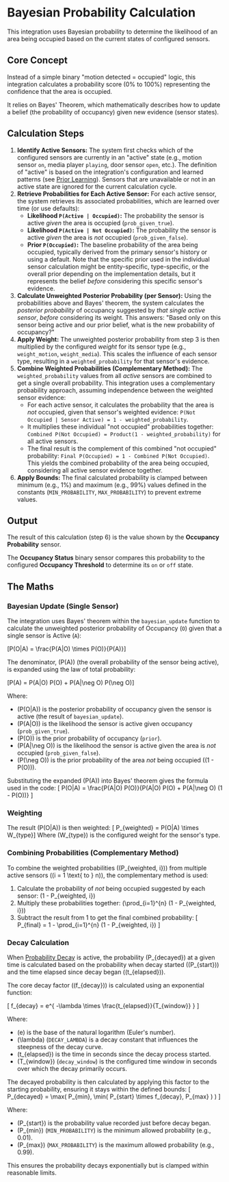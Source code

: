# Bayesian Probability Calculation

This integration uses Bayesian probability to determine the likelihood of an area being occupied based on the current states of configured sensors.

## Core Concept

Instead of a simple binary "motion detected = occupied" logic, this integration calculates a probability score (0% to 100%) representing the confidence that the area is occupied.

It relies on Bayes' Theorem, which mathematically describes how to update a belief (the probability of occupancy) given new evidence (sensor states).

## Calculation Steps

1.  **Identify Active Sensors:** The system first checks which of the configured sensors are currently in an "active" state (e.g., motion sensor `on`, media player `playing`, door sensor `open`, etc.). The definition of "active" is based on the integration's configuration and learned patterns (see [Prior Learning](../features/prior-learning.md)). Sensors that are unavailable or not in an active state are ignored for the current calculation cycle.
2.  **Retrieve Probabilities for Each Active Sensor:** For each active sensor, the system retrieves its associated probabilities, which are learned over time (or use defaults):
    *   **Likelihood `P(Active | Occupied)`:** The probability the sensor is active *given* the area is occupied (`prob_given_true`).
    *   **Likelihood `P(Active | Not Occupied)`:** The probability the sensor is active *given* the area is *not* occupied (`prob_given_false`).
    *   **Prior `P(Occupied)`:** The baseline probability of the area being occupied, typically derived from the primary sensor's history or using a default. Note that the specific prior used in the individual sensor calculation might be entity-specific, type-specific, or the overall prior depending on the implementation details, but it represents the belief *before* considering this specific sensor's evidence.
3.  **Calculate Unweighted Posterior Probability (per Sensor):** Using the probabilities above and Bayes' theorem, the system calculates the *posterior probability* of occupancy suggested by *that single active sensor*, *before* considering its weight. This answers: "Based only on this sensor being active and our prior belief, what is the new probability of occupancy?"
4.  **Apply Weight:** The unweighted posterior probability from step 3 is then multiplied by the configured *weight* for its sensor type (e.g., `weight_motion`, `weight_media`). This scales the influence of each sensor type, resulting in a `weighted_probability` for that sensor's evidence.
5.  **Combine Weighted Probabilities (Complementary Method):** The `weighted_probability` values from all *active* sensors are combined to get a single overall probability. This integration uses a complementary probability approach, assuming independence between the weighted sensor evidence:
    *   For each active sensor, it calculates the probability that the area is *not* occupied, given that sensor's weighted evidence: `P(Not Occupied | Sensor Active) = 1 - weighted_probability`.
    *   It multiplies these individual "not occupied" probabilities together: `Combined P(Not Occupied) = Product(1 - weighted_probability)` for all active sensors.
    *   The final result is the complement of this combined "not occupied" probability: `Final P(Occupied) = 1 - Combined P(Not Occupied)`. This yields the combined probability of the area being occupied, considering all active sensor evidence together.
6.  **Apply Bounds:** The final calculated probability is clamped between minimum (e.g., 1%) and maximum (e.g., 99%) values defined in the constants (`MIN_PROBABILITY`, `MAX_PROBABILITY`) to prevent extreme values.

## Output

The result of this calculation (step 6) is the value shown by the **Occupancy Probability** sensor.

The **Occupancy Status** binary sensor compares this probability to the configured **Occupancy Threshold** to determine its `on` or `off` state.

## The Maths

### Bayesian Update (Single Sensor)

The integration uses Bayes' theorem within the `bayesian_update` function to calculate the unweighted posterior probability of Occupancy (`O`) given that a single sensor is Active (`A`):

\[P(O|A) = \frac{P(A|O) \times P(O)}{P(A)}\]

The denominator, \(P(A)\) (the overall probability of the sensor being active), is expanded using the law of total probability:

\[P(A) = P(A|O) P(O) + P(A|\neg O) P(\neg O)\]

Where:
- \(P(O|A)\) is the posterior probability of occupancy given the sensor is active (the result of `bayesian_update`).
- \(P(A|O)\) is the likelihood the sensor is active given occupancy (`prob_given_true`).
- \(P(O)\) is the prior probability of occupancy (`prior`).
- \(P(A|\neg O)\) is the likelihood the sensor is active given the area is *not* occupied (`prob_given_false`).
- \(P(\neg O)\) is the prior probability of the area *not* being occupied (\(1 - P(O)\)).

Substituting the expanded \(P(A)\) into Bayes' theorem gives the formula used in the code:
\[
P(O|A) = \frac{P(A|O) P(O)}{P(A|O) P(O) + P(A|\neg O) (1 - P(O))}
\]

### Weighting

The result \(P(O|A)\) is then weighted:
\[
P_{weighted} = P(O|A) \times W_{type}\]
Where \(W_{type}\) is the configured weight for the sensor's type.

### Combining Probabilities (Complementary Method)

To combine the weighted probabilities (\(P_{weighted, i}\)) from multiple active sensors (\(i = 1 \text{ to } n\)), the complementary method is used:

1. Calculate the probability of *not* being occupied suggested by each sensor: \(1 - P_{weighted, i}\)
2. Multiply these probabilities together: \(\prod_{i=1}^{n} (1 - P_{weighted, i})\)
3. Subtract the result from 1 to get the final combined probability:
\[
P_{final} = 1 - \prod_{i=1}^{n} (1 - P_{weighted, i})
\]

### Decay Calculation

When [Probability Decay](../features/decay.md) is active, the probability \(P_{decayed}\) at a given time is calculated based on the probability when decay started (\(P_{start}\)) and the time elapsed since decay began (\(t_{elapsed}\)).

The core decay factor (\(f_{decay}\)) is calculated using an exponential function:

\[
f_{decay} = e^{ -\lambda \times \frac{t_{elapsed}}{T_{window}} }
\]

Where:
- \(e\) is the base of the natural logarithm (Euler's number).
- \(\lambda\) (`DECAY_LAMBDA`) is a decay constant that influences the steepness of the decay curve.
- \(t_{elapsed}\) is the time in seconds since the decay process started.
- \(T_{window}\) (`decay_window`) is the configured time window in seconds over which the decay primarily occurs.

The decayed probability is then calculated by applying this factor to the starting probability, ensuring it stays within the defined bounds:
\[
P_{decayed} = \max( P_{min}, \min( P_{start} \times f_{decay}, P_{max} ) )
\]

Where:
- \(P_{start}\) is the probability value recorded just before decay began.
- \(P_{min}\) (`MIN_PROBABILITY`) is the minimum allowed probability (e.g., 0.01).
- \(P_{max}\) (`MAX_PROBABILITY`) is the maximum allowed probability (e.g., 0.99).

This ensures the probability decays exponentially but is clamped within reasonable limits.